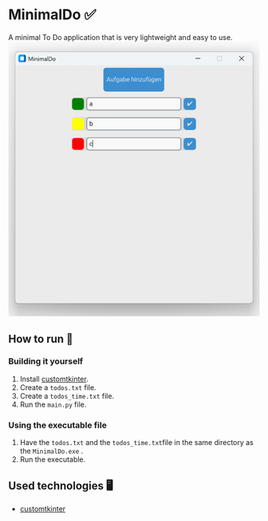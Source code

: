 # MinimalDo ✅
A minimal To Do application that is very lightweight and easy to use. 
![Showcase of the application.](https://github.com/alexiiko/minimaldo/blob/main/showcase.png)
## How to run 🔄
### Building it yourself
1. Install [customtkinter](https://customtkinter.tomschimansky.com/).
2. Create a `todos.txt` file. 
3. Create a `todos_time.txt` file.
4. Run the `main.py` file. 
### Using the executable file
1. Have the `todos.txt` and the `todos_time.txt`file in the same directory as the `MinimalDo.exe` .
2. Run the executable.
## Used technologies 🖥️
- [customtkinter](https://customtkinter.tomschimansky.com/)
